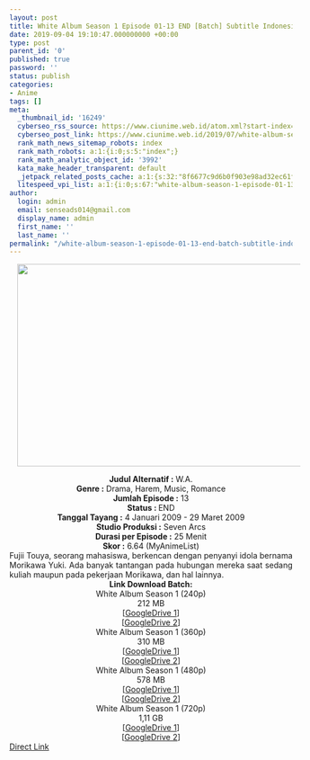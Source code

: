```yaml
---
layout: post
title: White Album Season 1 Episode 01-13 END [Batch] Subtitle Indonesia
date: 2019-09-04 19:10:47.000000000 +00:00
type: post
parent_id: '0'
published: true
password: ''
status: publish
categories:
- Anime
tags: []
meta:
  _thumbnail_id: '16249'
  cyberseo_rss_source: https://www.ciunime.web.id/atom.xml?start-index=3601&max-results=150
  cyberseo_post_link: https://www.ciunime.web.id/2019/07/white-album-season-1-episode-01-13-end.html
  rank_math_news_sitemap_robots: index
  rank_math_robots: a:1:{i:0;s:5:"index";}
  rank_math_analytic_object_id: '3992'
  kata_make_header_transparent: default
  _jetpack_related_posts_cache: a:1:{s:32:"8f6677c9d6b0f903e98ad32ec61f8deb";a:2:{s:7:"expires";i:1655237213;s:7:"payload";a:0:{}}}
  litespeed_vpi_list: a:1:{i:0;s:67:"white-album-season-1-episode-01-13-end-batch-subtitle-indonesia.jpg";}
author:
  login: admin
  email: senseads014@gmail.com
  display_name: admin
  first_name: ''
  last_name: ''
permalink: "/white-album-season-1-episode-01-13-end-batch-subtitle-indonesia/"
---
```

<div class="separator" style="clear: both; text-align: center;"><a href="https://1.bp.blogspot.com/-7RzqsMk3QZI/XTf5-LOoSsI/AAAAAAAAcgY/8Fnec5KrxSQs53FMPZwYt7i3fXdvTgmuwCLcBGAs/s1600/White%2BAlbum%2BSeason%2B1.jpg" imageanchor="1" style="margin-left: 1em; margin-right: 1em;"><img border="0" data-original-height="720" data-original-width="1280" height="360" src="{{ site.baseurl }}/assets/2019/09/White%2BAlbum%2BSeason%2B1.jpg" width="640" /></a></div>
<p>
<div style="text-align: center;"><b>Judul</b><b><b> Alternatif </b>:</b> W.A.</div>
<div style="text-align: center;"><b><b>Genre :</b></b> Drama, Harem, Music, Romance</div>
<div style="text-align: center;"><b>Jumlah Episode :</b> 13<br /><b>Status :&nbsp;</b>END<br /><b>Tanggal Tayang :</b> 4 Januari 2009 - 29 Maret 2009<br /><b>Studio Produksi :</b> Seven Arcs<br /><b>Durasi per Episode :</b> 25 Menit</div>
<div style="text-align: center;"><b>Skor :</b> 6.64 (MyAnimeList)</div>
<div style="text-align: center;"></div>
<div style="text-align: justify;"><span class="isi">Fujii Touya, seorang mahasiswa, berkencan dengan penyanyi idola bernama Morikawa Yuki. Ada banyak tantangan pada hubungan mereka saat sedang kuliah maupun pada pekerjaan Morikawa, dan hal lainnya.</span></div>
<div style="text-align: justify;"></div>
<div style="text-align: justify;"></div>
<div style="text-align: center;"><b>Link Download Batch:</b></div>
<div style="text-align: center;">White Album Season 1 (240p)</div>
<div style="text-align: center;">212 MB</div>
<div style="text-align: center;">[<a href="https://drive.google.com/file/d/1vP-nryFntnljWbGtwWnLIlc26waw3OAW/view" target="_blank" rel="noopener">GoogleDrive 1</a>]<br />[<a href="https://drive.google.com/file/d/1KpLTPoGOJYSQ2cM5fE-AZ2-C8MWrTuJq/view" target="_blank" rel="noopener">GoogleDrive 2</a>]
<div style="text-align: center;">White Album Season 1 (360p)</div>
<div style="text-align: center;">310 MB</div>
<div style="text-align: center;">[<a href="https://drive.google.com/file/d/1XjklVp34nrvSts43LhjEWI4JhwH4OZBe/view" target="_blank" rel="noopener">GoogleDrive 1</a>]<br />[<a href="https://drive.google.com/file/d/1-BUcwVgCBtnF3N2N0y7amjPDRpsrpCvj/view" target="_blank" rel="noopener">GoogleDrive 2</a>]
<div style="text-align: center;">White Album Season 1 (480p)</div>
<div style="text-align: center;">578 MB</div>
<div style="text-align: center;">[<a href="https://drive.google.com/file/d/19vgNP2PVPg2IVuwTAaLF---dKrBwh8sX/view" target="_blank" rel="noopener">GoogleDrive 1</a>]<br />[<a href="https://drive.google.com/file/d/1XwbYwXLXTygaVwORjD6wZqcXEzQuo13w/view" target="_blank" rel="noopener">GoogleDrive 2</a>]
<div style="text-align: center;">White Album Season 1 (720p)</div>
<div style="text-align: center;">1,11 GB</div>
<div style="text-align: center;">[<a href="https://drive.google.com/file/d/1UjdBKt2nD54vgNK_aIZpxVOgZS7iGhh_/view" target="_blank" rel="noopener">GoogleDrive 1</a>]<br />[<a href="https://drive.google.com/file/d/1hwQFubKMgkpuwN4i_x2FFnvB8NLoQ5-k/view" target="_blank" rel="noopener">GoogleDrive 2</a>]</div>
</div>
</div>
</div>
<link rel="stylesheet" href="https://cdnjs.cloudflare.com/ajax/libs/font-awesome/4.7.0/css/font-awesome.min.css" />
<div class="divbtn"> <a href="https://handymansurrender.com/fihup8buzv?key=94550f7ce39444073321dde3b8782f97" class="btn"><i class="fa fa-download"></i> Direct Link</a> </div>
